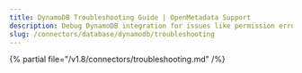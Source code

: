 ```yaml
---
title: DynamoDB Troubleshooting Guide | OpenMetadata Support
description: Debug DynamoDB integration for issues like permission errors, partition key mismatches, or ingestion slowdowns.
slug: /connectors/database/dynamodb/troubleshooting
---
```


{% partial file="/v1.8/connectors/troubleshooting.md" /%}
